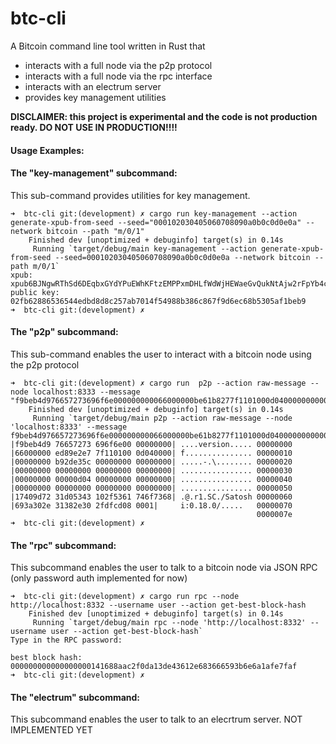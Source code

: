# btc-cli
A Bitcoin command line tool written in Rust that 
* interacts with a full node via the p2p protocol
* interacts with a full node via the rpc interface
* interacts with an electrum server
* provides key management utilities 


**DISCLAIMER: this project is experimental and the code is not  production ready. DO NOT USE IN PRODUCTION!!!!**

#### Usage Examples:

#### The "key-management" subcommand:
This sub-command provides utilities for key management. 
```
➜  btc-cli git:(development) ✗ cargo run key-management --action generate-xpub-from-seed --seed="000102030405060708090a0b0c0d0e0a" --network bitcoin --path "m/0/1"
    Finished dev [unoptimized + debuginfo] target(s) in 0.14s
     Running `target/debug/main key-management --action generate-xpub-from-seed --seed=000102030405060708090a0b0c0d0e0a --network bitcoin --path m/0/1`
xpub: xpub6BJNgwRThSd6DEqbxGYdYPuEWhKFtzEMPPxmDHLfWdWjHEWaeGvQukNtAjw2rFpYb4cUzvJF1VG8pwWcr7bv9oMJqHaJqLfYhUy4hknreS9
public key: 02fb62886536544edbd8d8c257ab7014f54988b386c867f9d6ec68b5305af1beb9
➜  btc-cli git:(development) ✗
```

#### The "p2p" subcommand:
This sub-command enables the user to interact with a bitcoin node using the  p2p protocol
```
➜  btc-cli git:(development) ✗ cargo run  p2p --action raw-message --node localhost:8333 --message "f9beb4d976657273696f6e000000000066000000be61b8277f1101000d04000000000000f00f4d5c00000000000000000000000000000000000000000000ffff5bf08c80b4bd0d04000000000000000000000000000000000000000000000000faa99559cc68a1c1102f5361746f7368693a302e31372e312f938c080001"
    Finished dev [unoptimized + debuginfo] target(s) in 0.14s
     Running `target/debug/main p2p --action raw-message --node 'localhost:8333' --message f9beb4d976657273696f6e000000000066000000be61b8277f1101000d04000000000000f00f4d5c00000000000000000000000000000000000000000000ffff5bf08c80b4bd0d04000000000000000000000000000000000000000000000000faa99559cc68a1c1102f5361746f7368693a302e31372e312f938c080001`
|f9beb4d9 76657273 696f6e00 00000000| ....version..... 00000000
|66000000 ed89e2e7 7f110100 0d040000| f............... 00000010
|00000000 b92de35c 00000000 00000000| .....-.\........ 00000020
|00000000 00000000 00000000 00000000| ................ 00000030
|00000000 00000d04 00000000 00000000| ................ 00000040
|00000000 00000000 00000000 00000000| ................ 00000050
|17409d72 31d05343 102f5361 746f7368| .@.r1.SC./Satosh 00000060
|693a302e 31382e30 2fdfcd08 0001|     i:0.18.0/.....   00000070
                                                       0000007e
➜  btc-cli git:(development) ✗

```

#### The "rpc" subcommand:
This subcommand enables the user to talk to a bitcoin node via JSON RPC
(only password auth implemented for now)
```
➜  btc-cli git:(development) ✗ cargo run rpc --node http://localhost:8332 --username user --action get-best-block-hash
    Finished dev [unoptimized + debuginfo] target(s) in 0.14s
     Running `target/debug/main rpc --node 'http://localhost:8332' --username user --action get-best-block-hash`
Type in the RPC password:

best block hash: 000000000000000000141688aac2f0da13de43612e683666593b6e6a1afe7faf
➜  btc-cli git:(development) ✗
```

#### The "electrum" subcommand:
This subcommand enables the user to talk to an elecrtrum server. 
NOT IMPLEMENTED YET